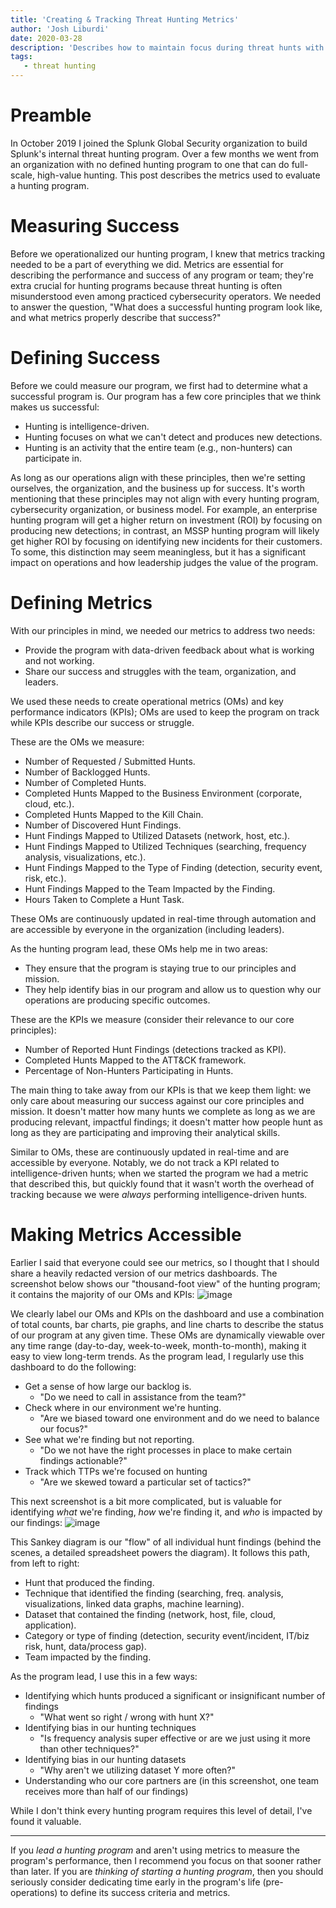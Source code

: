 ```yaml
---
title: 'Creating & Tracking Threat Hunting Metrics'
author: 'Josh Liburdi'
date: 2020-03-28
description: 'Describes how to maintain focus during threat hunts with planning and structured tasks.'
tags:
   - threat hunting
---
```


# Preamble

In October 2019 I joined the Splunk Global Security organization to build Splunk's internal threat hunting program. Over a few months we went from an organization with no defined hunting program to one that can do full-scale, high-value hunting. This post describes the metrics used to evaluate a hunting program.

# Measuring Success
Before we operationalized our hunting program, I knew that metrics tracking needed to be a part of everything we did. Metrics are essential for describing the performance and success of any program or team; they're extra crucial for hunting programs because threat hunting is often misunderstood even among practiced cybersecurity operators. We needed to answer the question, "What does a successful hunting program look like, and what metrics properly describe that success?"

# Defining Success
Before we could measure our program, we first had to determine what a successful program is. Our program has a few core principles that we think makes us successful:
- Hunting is intelligence-driven.
- Hunting focuses on what we can't detect and produces new detections.
- Hunting is an activity that the entire team (e.g., non-hunters) can participate in.

As long as our operations align with these principles, then we're setting ourselves, the organization, and the business up for success. It's worth mentioning that these principles may not align with every hunting program, cybersecurity organization, or business model. For example, an enterprise hunting program will get a higher return on investment (ROI) by focusing on producing new detections; in contrast, an MSSP hunting program will likely get higher ROI by focusing on identifying new incidents for their customers. To some, this distinction may seem meaningless, but it has a significant impact on operations and how leadership judges the value of the program.

# Defining Metrics
With our principles in mind, we needed our metrics to address two needs:
- Provide the program with data-driven feedback about what is working and not working.
- Share our success and struggles with the team, organization, and leaders.

We used these needs to create operational metrics (OMs) and key performance indicators (KPIs); OMs are used to keep the program on track while KPIs describe our success or struggle.

These are the OMs we measure:
- Number of Requested / Submitted Hunts.
- Number of Backlogged Hunts.
- Number of Completed Hunts.
- Completed Hunts Mapped to the Business Environment (corporate, cloud, etc.).
- Completed Hunts Mapped to the Kill Chain.
- Number of Discovered Hunt Findings.
- Hunt Findings Mapped to Utilized Datasets (network, host, etc.).
- Hunt Findings Mapped to Utilized Techniques (searching, frequency analysis, visualizations, etc.).
- Hunt Findings Mapped to the Type of Finding (detection, security event, risk, etc.).
- Hunt Findings Mapped to the Team Impacted by the Finding.
- Hours Taken to Complete a Hunt Task.

These OMs are continuously updated in real-time through automation and are accessible by everyone in the organization (including leaders).

As the hunting program lead, these OMs help me in two areas:
- They ensure that the program is staying true to our principles and mission.
- They help identify bias in our program and allow us to question why our operations are producing specific outcomes.

These are the KPIs we measure (consider their relevance to our core principles):
- Number of Reported Hunt Findings (detections tracked as KPI).
- Completed Hunts Mapped to the ATT&CK framework.
- Percentage of Non-Hunters Participating in Hunts.

The main thing to take away from our KPIs is that we keep them light: we only care about measuring our success against our core principles and mission. It doesn't matter how many hunts we complete as long as we are producing relevant, impactful findings; it doesn't matter how people hunt as long as they are participating and improving their analytical skills.

Similar to OMs, these are continuously updated in real-time and are accessible by everyone. Notably, we do not track a KPI related to intelligence-driven hunts; when we started the program we had a metric that described this, but quickly found that it wasn't worth the overhead of tracking because we were *always* performing intelligence-driven hunts.

# Making Metrics Accessible
Earlier I said that everyone could see our metrics, so I thought that I should share a heavily redacted version of our metrics dashboards. The screenshot below shows our "thousand-foot view" of the hunting program; it contains the majority of our OMs and KPIs:
![image](/images/posts/2020_threat_hunting_metrics_0.jpg)

We clearly label our OMs and KPIs on the dashboard and use a combination of total counts, bar charts, pie graphs, and line charts to describe the status of our program at any given time. These OMs are dynamically viewable over any time range (day-to-day, week-to-week, month-to-month), making it easy to view long-term trends. As the program lead, I regularly use this dashboard to do the following:
- Get a sense of how large our backlog is.
  - "Do we need to call in assistance from the team?"
- Check where in our environment we're hunting.
  - "Are we biased toward one environment and do we need to balance our focus?"
- See what we're finding but not reporting.
  - "Do we not have the right processes in place to make certain findings actionable?"
- Track which TTPs we're focused on hunting
  - "Are we skewed toward a particular set of tactics?"

This next screenshot is a bit more complicated, but is valuable for identifying *what* we're finding, *how* we're finding it, and *who* is impacted by our findings:
![image](/images/posts/2020_threat_hunting_metrics_1.jpg)

This Sankey diagram is our "flow" of all individual hunt findings (behind the scenes, a detailed spreadsheet powers the diagram). It follows this path, from left to right:
- Hunt that produced the finding.
- Technique that identified the finding (searching, freq. analysis, visualizations, linked data graphs, machine learning).
- Dataset that contained the finding (network, host, file, cloud, application).
- Category or type of finding (detection, security event/incident, IT/biz risk, hunt, data/process gap).
- Team impacted by the finding.

As the program lead, I use this in a few ways:
- Identifying which hunts produced a significant or insignificant number of findings
  - "What went so right / wrong with hunt X?"
- Identifying bias in our hunting techniques
  - "Is frequency analysis super effective or are we just using it more than other techniques?"
- Identifying bias in our hunting datasets
  - "Why aren't we utilizing dataset Y more often?"
- Understanding who our core partners are (in this screenshot, one team receives more than half of our findings)

While I don't think every hunting program requires this level of detail, I've found it valuable.

---

If you *lead a hunting program* and aren't using metrics to measure the program's performance, then I recommend you focus on that sooner rather than later. If you are *thinking of starting a hunting program*, then you should seriously consider dedicating time early in the program's life (pre-operations) to define its success criteria and metrics.
